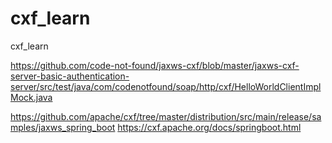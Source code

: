 # cxf_learn
cxf_learn

https://github.com/code-not-found/jaxws-cxf/blob/master/jaxws-cxf-server-basic-authentication-server/src/test/java/com/codenotfound/soap/http/cxf/HelloWorldClientImplMock.java

https://github.com/apache/cxf/tree/master/distribution/src/main/release/samples/jaxws_spring_boot
https://cxf.apache.org/docs/springboot.html
